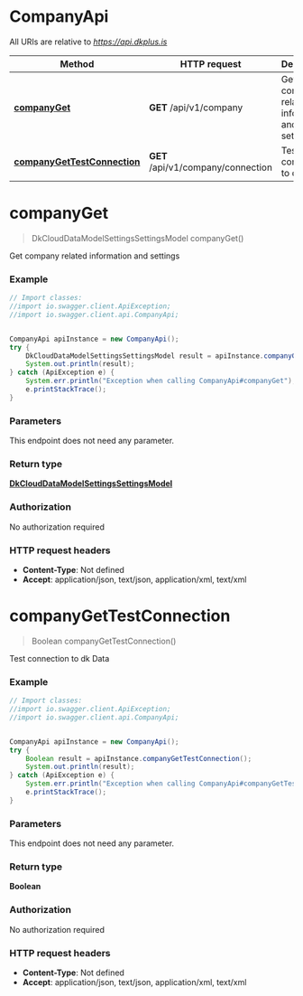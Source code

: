 # CompanyApi

All URIs are relative to *https://api.dkplus.is*

Method | HTTP request | Description
------------- | ------------- | -------------
[**companyGet**](CompanyApi.md#companyGet) | **GET** /api/v1/company | Get company related information and settings
[**companyGetTestConnection**](CompanyApi.md#companyGetTestConnection) | **GET** /api/v1/company/connection | Test connection to dk Data


<a name="companyGet"></a>
# **companyGet**
> DkCloudDataModelSettingsSettingsModel companyGet()

Get company related information and settings

### Example
```java
// Import classes:
//import io.swagger.client.ApiException;
//import io.swagger.client.api.CompanyApi;


CompanyApi apiInstance = new CompanyApi();
try {
    DkCloudDataModelSettingsSettingsModel result = apiInstance.companyGet();
    System.out.println(result);
} catch (ApiException e) {
    System.err.println("Exception when calling CompanyApi#companyGet");
    e.printStackTrace();
}
```

### Parameters
This endpoint does not need any parameter.

### Return type

[**DkCloudDataModelSettingsSettingsModel**](DkCloudDataModelSettingsSettingsModel.md)

### Authorization

No authorization required

### HTTP request headers

 - **Content-Type**: Not defined
 - **Accept**: application/json, text/json, application/xml, text/xml

<a name="companyGetTestConnection"></a>
# **companyGetTestConnection**
> Boolean companyGetTestConnection()

Test connection to dk Data

### Example
```java
// Import classes:
//import io.swagger.client.ApiException;
//import io.swagger.client.api.CompanyApi;


CompanyApi apiInstance = new CompanyApi();
try {
    Boolean result = apiInstance.companyGetTestConnection();
    System.out.println(result);
} catch (ApiException e) {
    System.err.println("Exception when calling CompanyApi#companyGetTestConnection");
    e.printStackTrace();
}
```

### Parameters
This endpoint does not need any parameter.

### Return type

**Boolean**

### Authorization

No authorization required

### HTTP request headers

 - **Content-Type**: Not defined
 - **Accept**: application/json, text/json, application/xml, text/xml

